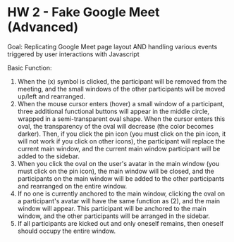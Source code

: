 # HW 2 - Fake Google Meet (Advanced)

Goal: Replicating Google Meet page layout AND handling various events triggered by user interactions with Javascript

Basic Function:

1. When the (x) symbol is clicked, the participant will be removed from the meeting, and the small windows of the other participants will be moved up/left and rearranged.
2. When the mouse cursor enters (hover) a small window of a participant, three additional functional buttons will appear in the middle circle, wrapped in a semi-transparent oval shape. When the cursor enters this oval, the transparency of the oval will decrease (the color becomes darker). Then, if you click the pin icon (you must click on the pin icon, it will not work if you click on other icons), the participant will replace the current main window, and the current main window participant will be added to the sidebar.
3. When you click the oval on the user's avatar in the main window (you must click on the pin icon), the main window will be closed, and the participants on the main window will be added to the other participants and rearranged on the entire window.
4. If no one is currently anchored to the main window, clicking the oval on a participant's avatar will have the same function as (2), and the main window will appear. This participant will be anchored to the main window, and the other participants will be arranged in the sidebar.
5. If all participants are kicked out and only oneself remains, then oneself should occupy the entire window.


